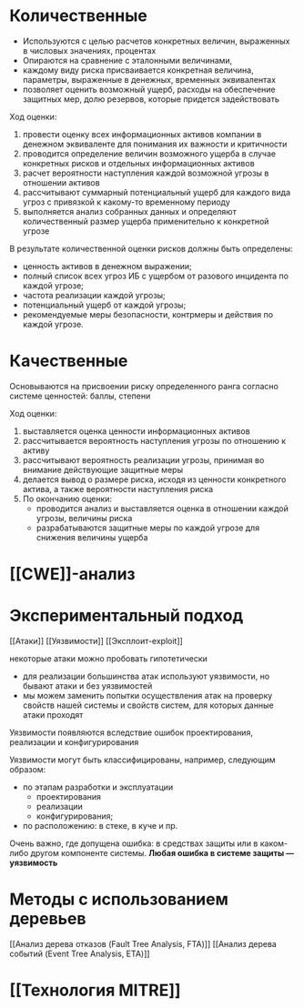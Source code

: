 # Количественные

- Используются с целью расчетов конкретных величин, выраженных в числовых значениях, процентах
- Опираются на сравнение с эталонными величинами,
- каждому виду риска присваивается конкретная величина, параметры, выраженные в денежных, временных эквивалентах
- позволяет оценить возможный ущерб, расходы на обеспечение защитных мер, долю резервов, которые придется задействовать

Ход оценки:
1. провести оценку всех информационных активов компании в денежном эквиваленте для понимания их важности и критичности
2. проводится определение величин возможного ущерба в случае конкретных рисков и отдельных информационных активов
3. расчет вероятности наступления каждой возможной угрозы в отношении активов
4. рассчитывают суммарный потенциальный ущерб для каждого вида угроз с привязкой к какому-то временному периоду
5. выполняется анализ собранных данных и определяют количественный размер ущерба применительно к конкретной угрозе

В результате количественной оценки рисков должны быть определены:
- ценность активов в денежном выражении;
- полный список всех угроз ИБ с ущербом от разового инцидента по каждой угрозе;
- частота реализации каждой угрозы;
- потенциальный ущерб от каждой угрозы;
- рекомендуемые меры безопасности, контрмеры и действия по каждой угрозе.
# Качественные

Основываются на присвоении риску определенного ранга согласно системе ценностей: баллы, степени

Ход оценки:
1. выставляется оценка ценности информационных активов
2. рассчитывается вероятность наступления угрозы по отношению к активу
3. рассчитывают вероятность реализации угрозы, принимая во внимание действующие защитные меры
4. делается вывод о размере риска, исходя из ценности конкретного актива, а также вероятности наступления риска
5. По окончанию оценки:
    - проводится анализ и выставляется оценка в отношении каждой угрозы, величины риска
    - разрабатываются защитные меры по каждой угрозе для снижения величины ущерба

# [[CWE]]-анализ

# Экспериментальный подход

[[Атаки]] [[Уязвимости]] [[Эксплоит-exploit]]

 некоторые атаки можно пробовать гипотетически
- для реализации большинства атак используют уязвимости, но бывают атаки и без уязвимостей
- мы можем заменить попытки осуществления атак на проверку свойств нашей системы и свойств систем, для которых данные атаки проходят

Уязвимости появляются вследствие ошибок проектирования, реализации и конфигурирования

Уязвимости могут быть классифицированы, например, следующим образом:

- по этапам разработки и эксплуатации
    - проектирования
    - реализации
    - конфигурирования;
- по расположению: в стеке, в куче и пр.

Очень важно, где допущена ошибка: в средствах защиты или в каком-либо другом компоненте системы. **Любая ошибка в системе защиты — уязвимость**

# Методы с использованием деревьев

[[Анализ дерева отказов (Fault Tree Analysis, FTA)]]
[[Анализ дерева событий (Event Tree Analysis, ETA)]]

# [[Технология MITRE]]

